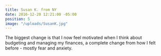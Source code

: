 ```yaml
---
title: Susan K. from NY
date: 2016-12-20 12:21:00 -05:00
position: 5
image: "/uploads/SusanK.jpg"
---
```


The biggest change is that I now feel motivated when I think about budgeting and managing my finances, a complete change from how I felt before - mostly fear and anxiety.